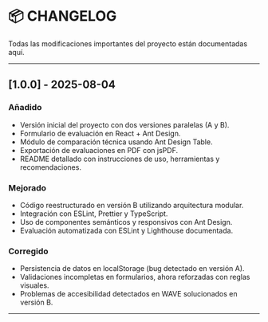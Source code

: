 # 📦 CHANGELOG

Todas las modificaciones importantes del proyecto están documentadas aquí.

---

## [1.0.0] - 2025-08-04
### Añadido
- Versión inicial del proyecto con dos versiones paralelas (A y B).
- Formulario de evaluación en React + Ant Design.
- Módulo de comparación técnica usando Ant Design Table.
- Exportación de evaluaciones en PDF con jsPDF.
- README detallado con instrucciones de uso, herramientas y recomendaciones.

### Mejorado
- Código reestructurado en versión B utilizando arquitectura modular.
- Integración con ESLint, Prettier y TypeScript.
- Uso de componentes semánticos y responsivos con Ant Design.
- Evaluación automatizada con ESLint y Lighthouse documentada.

### Corregido
- Persistencia de datos en localStorage (bug detectado en versión A).
- Validaciones incompletas en formularios, ahora reforzadas con reglas visuales.
- Problemas de accesibilidad detectados en WAVE solucionados en versión B.

---

